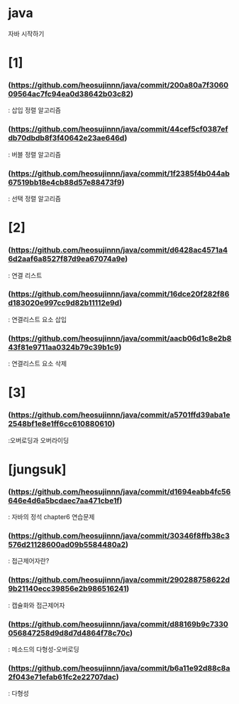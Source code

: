 # java
자바 시작하기 

# [1] 
### (https://github.com/heosujinnn/java/commit/200a80a7f306009564ac7fc94ea0d38642b03c82)

: 삽입 정렬 알고리즘

### (https://github.com/heosujinnn/java/commit/44cef5cf0387efdb70dbdb8f3f40642e23ae646d)

: 버블 정렬 알고리즘

### (https://github.com/heosujinnn/java/commit/1f2385f4b044ab67519bb18e4cb88d57e88473f9)

: 선택 정렬 알고리즘

# [2]
### (https://github.com/heosujinnn/java/commit/d6428ac4571a46d2aaf6a8527f87d9ea67074a9e)
: 연결 리스트

### (https://github.com/heosujinnn/java/commit/16dce20f282f86d183020e997cc9d82b11112e9d)
: 연결리스트 요소 삽입

### (https://github.com/heosujinnn/java/commit/aacb06d1c8e2b843f81e9711aa0324b79c39b1c9)
: 연결리스트 요소 삭제


# [3]
### (https://github.com/heosujinnn/java/commit/a5701ffd39aba1e2548bf1e8e1ff6cc610880610)
:오버로딩과 오버라이딩

# [jungsuk]
### (https://github.com/heosujinnn/java/commit/d1694eabb4fc56646e4d6a5bcdaec7aa471cbe1f)
: 자바의 정석 chapter6 연습문제 

### (https://github.com/heosujinnn/java/commit/30346f8ffb38c3576d21128600ad09b5584480a2)
: 접근제어자란?

### (https://github.com/heosujinnn/java/commit/290288758622d9b21140ecc39856e2b986516241)
: 캡슐화와 접근제어자

### (https://github.com/heosujinnn/java/commit/d88169b9c7330056847258d9d8d7d4864f78c70c)
: 메소드의 다형성-오버로딩

### (https://github.com/heosujinnn/java/commit/b6a11e92d88c8a2f043e71efab61fc2e22707dac)
: 다형성